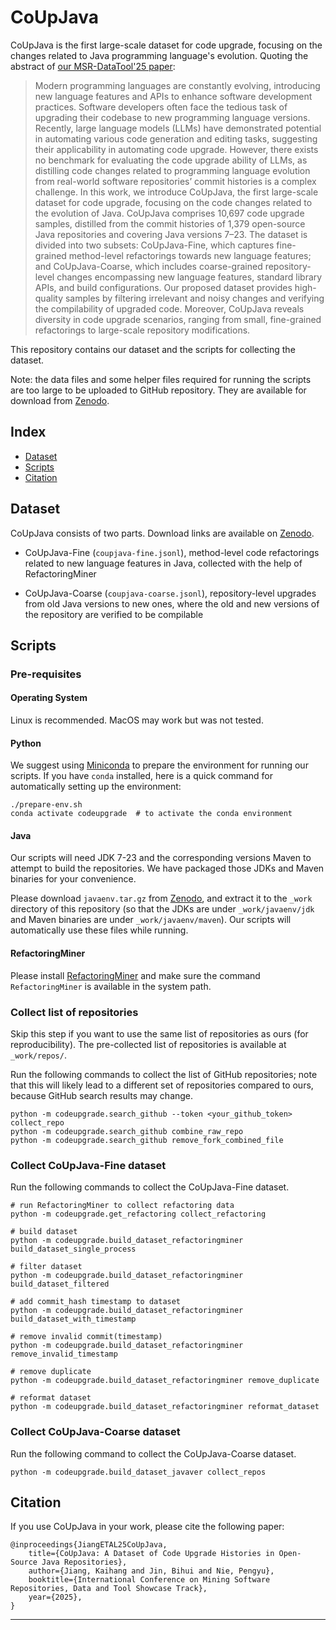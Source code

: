 # CoUpJava

CoUpJava is the first large-scale dataset for code upgrade, focusing on the changes related to Java programming language's evolution. Quoting the abstract of [our MSR-DataTool'25 paper](https://pengyunie.github.io/p/JiangETAL25CoUpJava.pdf):

> Modern programming languages are constantly evolving, introducing new language features and APIs to enhance software development practices. Software developers often face the tedious task of upgrading their codebase to new programming language versions. Recently, large language models (LLMs) have demonstrated potential in automating various code generation and editing tasks, suggesting their applicability in automating code upgrade. However, there exists no benchmark for evaluating the code upgrade ability of LLMs, as distilling code changes related to programming language evolution from real-world software repositories’ commit histories is a complex challenge.
> In this work, we introduce CoUpJava, the first large-scale dataset for code upgrade, focusing on the code changes related to the evolution of Java. CoUpJava comprises 10,697 code upgrade samples, distilled from the commit histories of 1,379 open-source Java repositories and covering Java versions 7–23. The dataset is divided into two subsets: CoUpJava-Fine, which captures fine-grained method-level refactorings towards new language features; and CoUpJava-Coarse, which includes coarse-grained repository-level changes encompassing new language features, standard library APIs, and build configurations. Our proposed dataset provides high-quality samples by filtering irrelevant and noisy changes and verifying the compilability of upgraded code. Moreover, CoUpJava reveals diversity in code upgrade scenarios, ranging from small, fine-grained refactorings to large-scale repository modifications.

This repository contains our dataset and the scripts for collecting the dataset.

Note: the data files and some helper files required for running the scripts are too large to be uploaded to GitHub repository. They are available for download from [Zenodo][zenodo].

## Index

- [Dataset](#dataset)
- [Scripts](#scripts)
- [Citation](#citation)

## Dataset

CoUpJava consists of two parts. Download links are available on [Zenodo][zenodo].

- CoUpJava-Fine (`coupjava-fine.jsonl`), method-level code refactorings related to new language features in Java, collected with the help of RefactoringMiner

- CoUpJava-Coarse (`coupjava-coarse.jsonl`), repository-level upgrades from old Java versions to new ones, where the old and new versions of the repository are verified to be compilable

## Scripts

### Pre-requisites

#### Operating System

Linux is recommended. MacOS may work but was not tested.

#### Python

We suggest using [Miniconda](https://www.anaconda.com/docs/getting-started/miniconda/install) to prepare the environment for running our scripts. If you have `conda` installed, here is a quick command for automatically setting up the environment:

```
./prepare-env.sh
conda activate codeupgrade  # to activate the conda environment
```

#### Java

Our scripts will need JDK 7-23 and the corresponding versions Maven to attempt to build the repositories. We have packaged those JDKs and Maven binaries for your convenience.

Please download `javaenv.tar.gz` from [Zenodo][zenodo], and extract it to the `_work` directory of this repository (so that the JDKs are under `_work/javaenv/jdk` and Maven binaries are under `_work/javaenv/maven`). Our scripts will automatically use these files while running.

#### RefactoringMiner

Please install [RefactoringMiner](https://github.com/tsantalis/RefactoringMiner) and make sure the command `RefactoringMiner` is available in the system path.

### Collect list of repositories

Skip this step if you want to use the same list of repositories as ours (for reproducibility). The pre-collected list of repositories is available at `_work/repos/`.

Run the following commands to collect the list of GitHub repositories; note that this will likely lead to a different set of repositories compared to ours, because GitHub search results may change.
```
python -m codeupgrade.search_github --token <your_github_token> collect_repo
python -m codeupgrade.search_github combine_raw_repo
python -m codeupgrade.search_github remove_fork_combined_file
```

### Collect CoUpJava-Fine dataset

Run the following commands to collect the CoUpJava-Fine dataset.
```
# run RefactoringMiner to collect refactoring data
python -m codeupgrade.get_refactoring collect_refactoring

# build dataset
python -m codeupgrade.build_dataset_refactoringminer build_dataset_single_process

# filter dataset
python -m codeupgrade.build_dataset_refactoringminer build_dataset_filtered

# add commit_hash timestamp to dataset
python -m codeupgrade.build_dataset_refactoringminer build_dataset_with_timestamp

# remove invalid commit(timestamp)
python -m codeupgrade.build_dataset_refactoringminer remove_invalid_timestamp

# remove duplicate
python -m codeupgrade.build_dataset_refactoringminer remove_duplicate

# reformat dataset
python -m codeupgrade.build_dataset_refactoringminer reformat_dataset
```

### Collect CoUpJava-Coarse dataset

Run the following command to collect the CoUpJava-Coarse dataset.
```
python -m codeupgrade.build_dataset_javaver collect_repos
```

## Citation

If you use CoUpJava in your work, please cite the following paper:

```
@inproceedings{JiangETAL25CoUpJava,
    title={CoUpJava: A Dataset of Code Upgrade Histories in Open-Source Java Repositories},
    author={Jiang, Kaihang and Jin, Bihui and Nie, Pengyu},
    booktitle={International Conference on Mining Software Repositories, Data and Tool Showcase Track},
    year={2025},
}
```


---

[zenodo]: https://zenodo.org/records/15293313
